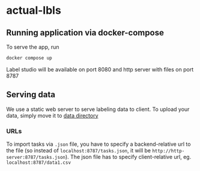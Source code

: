 # actual-lbls

## Running application via docker-compose
To serve the app, run 
```sh
docker compose up
```
Label studio will be available on port 8080 and http server with files on port 8787

## Serving data
We use a static web server to serve labeling data to client. To upload your data, simply move it to [data directory](./http-server/data)

### URLs
To import tasks via `.json` file, you have to specify a backend-relative url to the file (so instead of `localhost:8787/tasks.json`, it will be `http://http-server:8787/tasks.json`). The json file has to specify client-relative url, eg. `localhost:8787/data1.csv`
